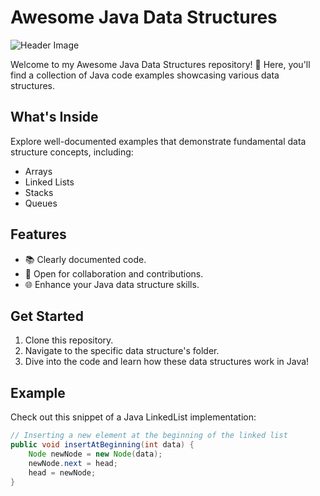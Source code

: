 # Awesome Java Data Structures

![Header Image]([header_image.png](https://th.bing.com/th/id/OIP.wIZsn8kVN89XIe3h8OjUFAHaHx?pid=ImgDet&rs=1)) <!-- You can replace this with your header image -->

Welcome to my Awesome Java Data Structures repository! 🚀 Here, you'll find a collection of Java code examples showcasing various data structures.

## What's Inside

Explore well-documented examples that demonstrate fundamental data structure concepts, including:

- Arrays
- Linked Lists
- Stacks
- Queues

## Features

- 📚 Clearly documented code.
- 🤝 Open for collaboration and contributions.
- 🌐 Enhance your Java data structure skills.

## Get Started

1. Clone this repository.
2. Navigate to the specific data structure's folder.
3. Dive into the code and learn how these data structures work in Java!

## Example

Check out this snippet of a Java LinkedList implementation:

```java
// Inserting a new element at the beginning of the linked list
public void insertAtBeginning(int data) {
    Node newNode = new Node(data);
    newNode.next = head;
    head = newNode;
}
